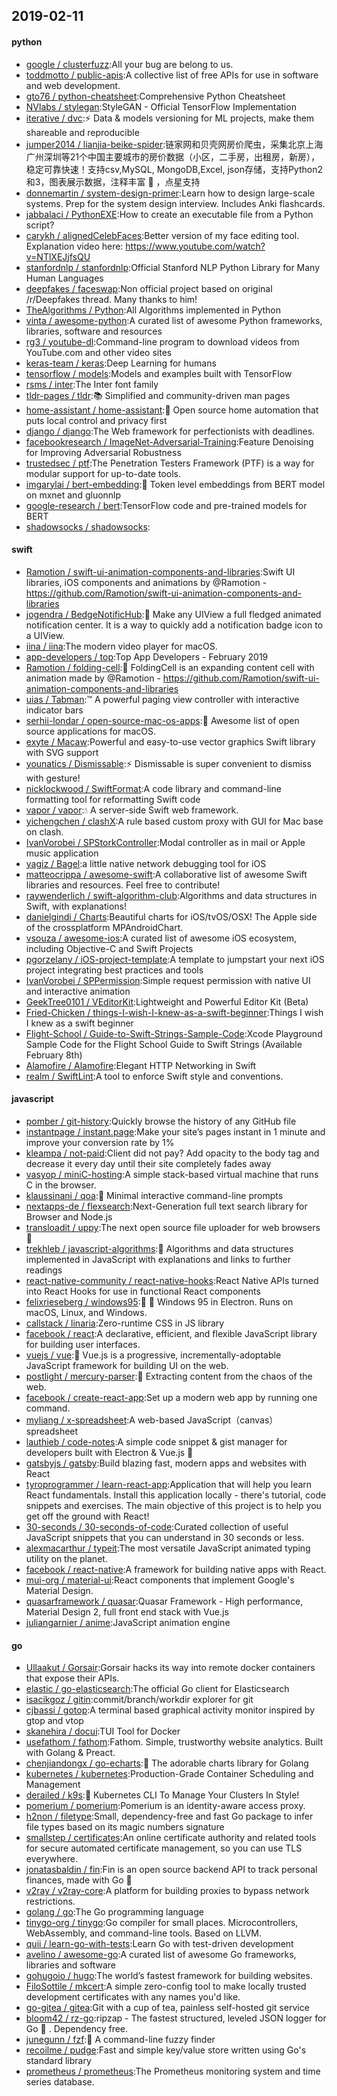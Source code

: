 ## 2019-02-11

#### python
* [google / clusterfuzz](https://github.com/google/clusterfuzz):All your bug are belong to us.
* [toddmotto / public-apis](https://github.com/toddmotto/public-apis):A collective list of free APIs for use in software and web development.
* [gto76 / python-cheatsheet](https://github.com/gto76/python-cheatsheet):Comprehensive Python Cheatsheet
* [NVlabs / stylegan](https://github.com/NVlabs/stylegan):StyleGAN - Official TensorFlow Implementation
* [iterative / dvc](https://github.com/iterative/dvc):⚡️
Data & models versioning for ML projects, make them shareable and reproducible
* [jumper2014 / lianjia-beike-spider](https://github.com/jumper2014/lianjia-beike-spider):链家网和贝壳网房价爬虫，采集北京上海广州深圳等21个中国主要城市的房价数据（小区，二手房，出租房，新房），稳定可靠快速！支持csv,MySQL, MongoDB,Excel, json存储，支持Python2和3，图表展示数据，注释丰富
🚁
，点星支持
* [donnemartin / system-design-primer](https://github.com/donnemartin/system-design-primer):Learn how to design large-scale systems. Prep for the system design interview. Includes Anki flashcards.
* [jabbalaci / PythonEXE](https://github.com/jabbalaci/PythonEXE):How to create an executable file from a Python script?
* [carykh / alignedCelebFaces](https://github.com/carykh/alignedCelebFaces):Better version of my face editing tool. Explanation video here: https://www.youtube.com/watch?v=NTlXEJjfsQU
* [stanfordnlp / stanfordnlp](https://github.com/stanfordnlp/stanfordnlp):Official Stanford NLP Python Library for Many Human Languages
* [deepfakes / faceswap](https://github.com/deepfakes/faceswap):Non official project based on original /r/Deepfakes thread. Many thanks to him!
* [TheAlgorithms / Python](https://github.com/TheAlgorithms/Python):All Algorithms implemented in Python
* [vinta / awesome-python](https://github.com/vinta/awesome-python):A curated list of awesome Python frameworks, libraries, software and resources
* [rg3 / youtube-dl](https://github.com/rg3/youtube-dl):Command-line program to download videos from YouTube.com and other video sites
* [keras-team / keras](https://github.com/keras-team/keras):Deep Learning for humans
* [tensorflow / models](https://github.com/tensorflow/models):Models and examples built with TensorFlow
* [rsms / inter](https://github.com/rsms/inter):The Inter font family
* [tldr-pages / tldr](https://github.com/tldr-pages/tldr):📚
Simplified and community-driven man pages
* [home-assistant / home-assistant](https://github.com/home-assistant/home-assistant):🏡
Open source home automation that puts local control and privacy first
* [django / django](https://github.com/django/django):The Web framework for perfectionists with deadlines.
* [facebookresearch / ImageNet-Adversarial-Training](https://github.com/facebookresearch/ImageNet-Adversarial-Training):Feature Denoising for Improving Adversarial Robustness
* [trustedsec / ptf](https://github.com/trustedsec/ptf):The Penetration Testers Framework (PTF) is a way for modular support for up-to-date tools.
* [imgarylai / bert-embedding](https://github.com/imgarylai/bert-embedding):🔡
Token level embeddings from BERT model on mxnet and gluonnlp
* [google-research / bert](https://github.com/google-research/bert):TensorFlow code and pre-trained models for BERT
* [shadowsocks / shadowsocks](https://github.com/shadowsocks/shadowsocks):

#### swift
* [Ramotion / swift-ui-animation-components-and-libraries](https://github.com/Ramotion/swift-ui-animation-components-and-libraries):Swift UI libraries, iOS components and animations by @Ramotion - https://github.com/Ramotion/swift-ui-animation-components-and-libraries
* [jogendra / BedgeNotificHub](https://github.com/jogendra/BedgeNotificHub): Make any UIView a full fledged animated notification center. It is a way to quickly add a notification badge icon to a UIView.
* [iina / iina](https://github.com/iina/iina):The modern video player for macOS.
* [app-developers / top](https://github.com/app-developers/top):Top App Developers - February 2019
* [Ramotion / folding-cell](https://github.com/Ramotion/folding-cell):📃
FoldingCell is an expanding content cell with animation made by @Ramotion - https://github.com/Ramotion/swift-ui-animation-components-and-libraries
* [uias / Tabman](https://github.com/uias/Tabman):™️
A powerful paging view controller with interactive indicator bars
* [serhii-londar / open-source-mac-os-apps](https://github.com/serhii-londar/open-source-mac-os-apps):🚀
Awesome list of open source applications for macOS.
* [exyte / Macaw](https://github.com/exyte/Macaw):Powerful and easy-to-use vector graphics Swift library with SVG support
* [younatics / Dismissable](https://github.com/younatics/Dismissable):⚡️
Dismissable is super convenient to dismiss with gesture!
* [nicklockwood / SwiftFormat](https://github.com/nicklockwood/SwiftFormat):A code library and command-line formatting tool for reformatting Swift code
* [vapor / vapor](https://github.com/vapor/vapor):💧
A server-side Swift web framework.
* [yichengchen / clashX](https://github.com/yichengchen/clashX):A rule based custom proxy with GUI for Mac base on clash.
* [IvanVorobei / SPStorkController](https://github.com/IvanVorobei/SPStorkController):Modal controller as in mail or Apple music application
* [yagiz / Bagel](https://github.com/yagiz/Bagel):a little native network debugging tool for iOS
* [matteocrippa / awesome-swift](https://github.com/matteocrippa/awesome-swift):A collaborative list of awesome Swift libraries and resources. Feel free to contribute!
* [raywenderlich / swift-algorithm-club](https://github.com/raywenderlich/swift-algorithm-club):Algorithms and data structures in Swift, with explanations!
* [danielgindi / Charts](https://github.com/danielgindi/Charts):Beautiful charts for iOS/tvOS/OSX! The Apple side of the crossplatform MPAndroidChart.
* [vsouza / awesome-ios](https://github.com/vsouza/awesome-ios):A curated list of awesome iOS ecosystem, including Objective-C and Swift Projects
* [pgorzelany / iOS-project-template](https://github.com/pgorzelany/iOS-project-template):A template to jumpstart your next iOS project integrating best practices and tools
* [IvanVorobei / SPPermission](https://github.com/IvanVorobei/SPPermission):Simple request permission with native UI and interactive animation
* [GeekTree0101 / VEditorKit](https://github.com/GeekTree0101/VEditorKit):Lightweight and Powerful Editor Kit (Beta)
* [Fried-Chicken / things-I-wish-I-knew-as-a-swift-beginner](https://github.com/Fried-Chicken/things-I-wish-I-knew-as-a-swift-beginner):Things I wish I knew as a swift beginner
* [Flight-School / Guide-to-Swift-Strings-Sample-Code](https://github.com/Flight-School/Guide-to-Swift-Strings-Sample-Code):Xcode Playground Sample Code for the Flight School Guide to Swift Strings (Available February 8th)
* [Alamofire / Alamofire](https://github.com/Alamofire/Alamofire):Elegant HTTP Networking in Swift
* [realm / SwiftLint](https://github.com/realm/SwiftLint):A tool to enforce Swift style and conventions.

#### javascript
* [pomber / git-history](https://github.com/pomber/git-history):Quickly browse the history of any GitHub file
* [instantpage / instant.page](https://github.com/instantpage/instant.page):Make your site’s pages instant in 1 minute and improve your conversion rate by 1%
* [kleampa / not-paid](https://github.com/kleampa/not-paid):Client did not pay? Add opacity to the body tag and decrease it every day until their site completely fades away
* [vasyop / miniC-hosting](https://github.com/vasyop/miniC-hosting):A simple stack-based virtual machine that runs C in the browser.
* [klaussinani / qoa](https://github.com/klaussinani/qoa):💬
Minimal interactive command-line prompts
* [nextapps-de / flexsearch](https://github.com/nextapps-de/flexsearch):Next-Generation full text search library for Browser and Node.js
* [transloadit / uppy](https://github.com/transloadit/uppy):The next open source file uploader for web browsers
🐶
* [trekhleb / javascript-algorithms](https://github.com/trekhleb/javascript-algorithms):📝
Algorithms and data structures implemented in JavaScript with explanations and links to further readings
* [react-native-community / react-native-hooks](https://github.com/react-native-community/react-native-hooks):React Native APIs turned into React Hooks for use in functional React components
* [felixrieseberg / windows95](https://github.com/felixrieseberg/windows95):💩
🚀
Windows 95 in Electron. Runs on macOS, Linux, and Windows.
* [callstack / linaria](https://github.com/callstack/linaria):Zero-runtime CSS in JS library
* [facebook / react](https://github.com/facebook/react):A declarative, efficient, and flexible JavaScript library for building user interfaces.
* [vuejs / vue](https://github.com/vuejs/vue):🖖
Vue.js is a progressive, incrementally-adoptable JavaScript framework for building UI on the web.
* [postlight / mercury-parser](https://github.com/postlight/mercury-parser):📜
Extracting content from the chaos of the web.
* [facebook / create-react-app](https://github.com/facebook/create-react-app):Set up a modern web app by running one command.
* [myliang / x-spreadsheet](https://github.com/myliang/x-spreadsheet):A web-based JavaScript（canvas） spreadsheet
* [lauthieb / code-notes](https://github.com/lauthieb/code-notes):A simple code snippet & gist manager for developers built with Electron & Vue.js
🚀
* [gatsbyjs / gatsby](https://github.com/gatsbyjs/gatsby):Build blazing fast, modern apps and websites with React
* [tyroprogrammer / learn-react-app](https://github.com/tyroprogrammer/learn-react-app):Application that will help you learn React fundamentals. Install this application locally - there's tutorial, code snippets and exercises. The main objective of this project is to help you get off the ground with React!
* [30-seconds / 30-seconds-of-code](https://github.com/30-seconds/30-seconds-of-code):Curated collection of useful JavaScript snippets that you can understand in 30 seconds or less.
* [alexmacarthur / typeit](https://github.com/alexmacarthur/typeit):The most versatile JavaScript animated typing utility on the planet.
* [facebook / react-native](https://github.com/facebook/react-native):A framework for building native apps with React.
* [mui-org / material-ui](https://github.com/mui-org/material-ui):React components that implement Google's Material Design.
* [quasarframework / quasar](https://github.com/quasarframework/quasar):Quasar Framework - High performance, Material Design 2, full front end stack with Vue.js
* [juliangarnier / anime](https://github.com/juliangarnier/anime):JavaScript animation engine

#### go
* [Ullaakut / Gorsair](https://github.com/Ullaakut/Gorsair):Gorsair hacks its way into remote docker containers that expose their APIs.
* [elastic / go-elasticsearch](https://github.com/elastic/go-elasticsearch):The official Go client for Elasticsearch
* [isacikgoz / gitin](https://github.com/isacikgoz/gitin):commit/branch/workdir explorer for git
* [cjbassi / gotop](https://github.com/cjbassi/gotop):A terminal based graphical activity monitor inspired by gtop and vtop
* [skanehira / docui](https://github.com/skanehira/docui):TUI Tool for Docker
* [usefathom / fathom](https://github.com/usefathom/fathom):Fathom. Simple, trustworthy website analytics. Built with Golang & Preact.
* [chenjiandongx / go-echarts](https://github.com/chenjiandongx/go-echarts):🎨
The adorable charts library for Golang
* [kubernetes / kubernetes](https://github.com/kubernetes/kubernetes):Production-Grade Container Scheduling and Management
* [derailed / k9s](https://github.com/derailed/k9s):🐶
Kubernetes CLI To Manage Your Clusters In Style!
* [pomerium / pomerium](https://github.com/pomerium/pomerium):Pomerium is an identity-aware access proxy.
* [h2non / filetype](https://github.com/h2non/filetype):Small, dependency-free and fast Go package to infer file types based on its magic numbers signature
* [smallstep / certificates](https://github.com/smallstep/certificates):An online certificate authority and related tools for secure automated certificate management, so you can use TLS everywhere.
* [jonatasbaldin / fin](https://github.com/jonatasbaldin/fin):Fin is an open source backend API to track personal finances, made with Go
💸
* [v2ray / v2ray-core](https://github.com/v2ray/v2ray-core):A platform for building proxies to bypass network restrictions.
* [golang / go](https://github.com/golang/go):The Go programming language
* [tinygo-org / tinygo](https://github.com/tinygo-org/tinygo):Go compiler for small places. Microcontrollers, WebAssembly, and command-line tools. Based on LLVM.
* [quii / learn-go-with-tests](https://github.com/quii/learn-go-with-tests):Learn Go with test-driven development
* [avelino / awesome-go](https://github.com/avelino/awesome-go):A curated list of awesome Go frameworks, libraries and software
* [gohugoio / hugo](https://github.com/gohugoio/hugo):The world’s fastest framework for building websites.
* [FiloSottile / mkcert](https://github.com/FiloSottile/mkcert):A simple zero-config tool to make locally trusted development certificates with any names you'd like.
* [go-gitea / gitea](https://github.com/go-gitea/gitea):Git with a cup of tea, painless self-hosted git service
* [bloom42 / rz-go](https://github.com/bloom42/rz-go):ripzap - The fastest structured, leveled JSON logger for Go
📖
. Dependency free.
* [junegunn / fzf](https://github.com/junegunn/fzf):🌸
A command-line fuzzy finder
* [recoilme / pudge](https://github.com/recoilme/pudge):Fast and simple key/value store written using Go's standard library
* [prometheus / prometheus](https://github.com/prometheus/prometheus):The Prometheus monitoring system and time series database.
